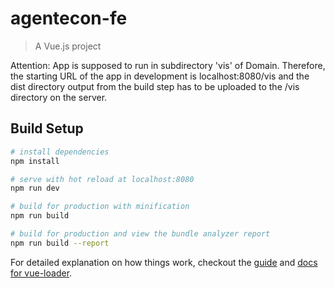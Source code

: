 # agentecon-fe

> A Vue.js project

Attention: App is supposed to run in subdirectory 'vis' of Domain. Therefore, the starting URL of the app in development is localhost:8080/vis and the dist directory output from the build step has to be uploaded to the /vis directory on the server.

## Build Setup

``` bash
# install dependencies
npm install

# serve with hot reload at localhost:8080
npm run dev

# build for production with minification
npm run build

# build for production and view the bundle analyzer report
npm run build --report
```

For detailed explanation on how things work, checkout the [guide](http://vuejs-templates.github.io/webpack/) and [docs for vue-loader](http://vuejs.github.io/vue-loader).
